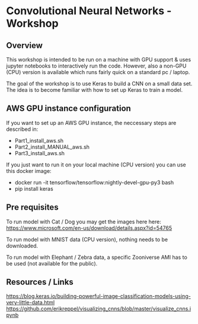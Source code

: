 # Convolutional Neural Networks - Workshop

## Overview
This workshop is intended to be run on a machine with GPU support & uses jupyter notebooks to interactively run the code. However, also a non-GPU (CPU) version is available which runs fairly quick on a standard pc / laptop.

The goal of the workshop is to use Keras to build a CNN on a small data set. The idea is to become familiar with how to set up Keras to train a model.

## AWS GPU instance configuration
If you want to set up an AWS GPU instance, the neccessary steps are described in:
* Part1_install_aws.sh
* Part2_install_MANUAL_aws.sh
* Part3_install_aws.sh

If you just want to run it on your local machine (CPU version) you can use this docker image:
* docker run -it tensorflow/tensorflow:nightly-devel-gpu-py3 bash
* pip install keras

## Pre requisites
To run model with Cat / Dog you may get the images here here:
https://www.microsoft.com/en-us/download/details.aspx?id=54765

To run model with MNIST data (CPU version), nothing needs to be downloaded.

To run model with Elephant / Zebra data, a specific Zooniverse AMI has to be used (not available for the public).

## Resources / Links
https://blog.keras.io/building-powerful-image-classification-models-using-very-little-data.html
https://github.com/erikreppel/visualizing_cnns/blob/master/visualize_cnns.ipynb
